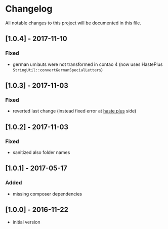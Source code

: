 # Changelog
All notable changes to this project will be documented in this file.

## [1.0.4] - 2017-11-10

### Fixed
* german umlauts were not transformed in contao 4 (now uses HastePlus `StringUtil::convertGermanSpecialLetters`)

## [1.0.3] - 2017-11-03

### Fixed
* reverted last change (instead fixed error at [haste plus](https://github.com/heimrichhannot/contao-haste_plus) side)

## [1.0.2] - 2017-11-03

### Fixed
* sanitized also folder names

## [1.0.1] - 2017-05-17

### Added
* missing composer dependencies

## [1.0.0] - 2016-11-22

* initial version